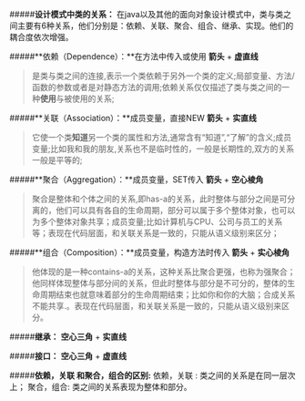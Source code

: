 #####**设计模式中类的关系：**
在java以及其他的面向对象设计模式中，类与类之间主要有6种关系，他们分别是：依赖、关联、聚合、组合、继承、实现。他们的耦合度依次增强。

#####**依赖（Dependence）：**在方法中传入或使用
**箭头** + **虚直线**

> 是类与类之间的连接,表示一个类依赖于另外一个类的定义;局部变量、方法/函数的参数或者是对静态方法的调用;依赖关系仅仅描述了类与类之间的一种**使用**与被使用的关系;

#####**关联（Association）：**成员变量，直接NEW
**箭头** + **实直线**
> 它使一个类**知道**另一个类的属性和方法,通常含有“知道”,“了解”的含义;成员变量;比如我和我的朋友,关系也不是临时性的，一般是长期性的,双方的关系一般是平等的;

#####**聚合（Aggregation）：**成员变量，SET传入
**箭头** + **空心棱角**
> 聚合是整体和个体之间的关系,即has-a的关系，此时整体与部分之间是可分离的，他们可以具有各自的生命周期，部分可以属于多个整体对象，也可以为多个整体对象共享；成员变量;比如计算机与CPU、公司与员工的关系等；表现在代码层面，和关联关系是一致的，只能从语义级别来区分；


#####**组合（Composition）：**成员变量，构造方法时传入
**箭头** + **实心棱角**
> 他体现的是一种contains-a的关系，这种关系比聚合更强，也称为强聚合；他同样体现整体与部分间的关系，但此时整体与部分是不可分的，整体的生命周期结束也就意味着部分的生命周期结束；比如你和你的大脑；合成关系不能共享.。表现在代码层面，和关联关系是一致的，只能从语义级别来区分。


#####**继承：**
**空心三角** + **实直线**

#####**接口：**
**空心三角** + **虚直线**

#####**依赖，关联 和聚合，组合的区别:**
依赖，关联 : 类之间的关系是在同一层次上；
聚合，组合: 类之间的关系表现为整体和部分。


